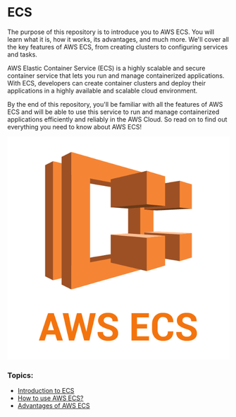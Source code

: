 # ECS

The purpose of this repository is to introduce you to AWS ECS. You will learn what it is, how it works, its advantages, and much more. We'll cover all the key features of AWS ECS, from creating clusters to configuring services and tasks.

AWS Elastic Container Service (ECS) is a highly scalable and secure container service that lets you run and manage containerized applications. With ECS, developers can create container clusters and deploy their applications in a highly available and scalable cloud environment.

By the end of this repository, you'll be familiar with all the features of AWS ECS and will be able to use this service to run and manage containerized applications efficiently and reliably in the AWS Cloud. So read on to find out everything you need to know about AWS ECS!

![AWS ECS logo](/images/aws-ecs.png)

###  Topics:
- [Introduction to ECS](introduction-ecs.md)
- [How to use AWS ECS?](how-to.md)
- [Advantages of AWS ECS](advantages-ecs.md)
 

